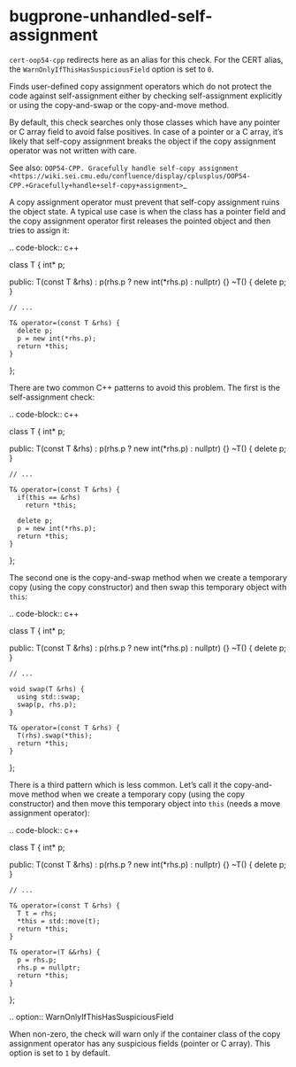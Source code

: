 bugprone-unhandled-self-assignment
==================================

`cert-oop54-cpp` redirects here as an alias for this check. For the CERT
alias, the `WarnOnlyIfThisHasSuspiciousField` option is set to `0`.

Finds user-defined copy assignment operators which do not protect the
code against self-assignment either by checking self-assignment
explicitly or using the copy-and-swap or the copy-and-move method.

By default, this check searches only those classes which have any
pointer or C array field to avoid false positives. In case of a pointer
or a C array, it’s likely that self-copy assignment breaks the object if
the copy assignment operator was not written with care.

See also:
`OOP54-CPP. Gracefully handle self-copy assignment <https://wiki.sei.cmu.edu/confluence/display/cplusplus/OOP54-CPP.+Gracefully+handle+self-copy+assignment>`\_

A copy assignment operator must prevent that self-copy assignment ruins
the object state. A typical use case is when the class has a pointer
field and the copy assignment operator first releases the pointed object
and then tries to assign it:

.. code-block:: c++

class T { int\* p;

public: T(const T &rhs) : p(rhs.p ? new int(\*rhs.p) : nullptr) {} ~T()
{ delete p; }

    // ...

    T& operator=(const T &rhs) {
      delete p;
      p = new int(*rhs.p);
      return *this;
    }

};

There are two common C++ patterns to avoid this problem. The first is
the self-assignment check:

.. code-block:: c++

class T { int\* p;

public: T(const T &rhs) : p(rhs.p ? new int(\*rhs.p) : nullptr) {} ~T()
{ delete p; }

    // ...

    T& operator=(const T &rhs) {
      if(this == &rhs)
        return *this;

      delete p;
      p = new int(*rhs.p);
      return *this;
    }

};

The second one is the copy-and-swap method when we create a temporary
copy (using the copy constructor) and then swap this temporary object
with `this`:

.. code-block:: c++

class T { int\* p;

public: T(const T &rhs) : p(rhs.p ? new int(\*rhs.p) : nullptr) {} ~T()
{ delete p; }

    // ...

    void swap(T &rhs) {
      using std::swap;
      swap(p, rhs.p);
    }

    T& operator=(const T &rhs) {
      T(rhs).swap(*this);
      return *this;
    }

};

There is a third pattern which is less common. Let’s call it the
copy-and-move method when we create a temporary copy (using the copy
constructor) and then move this temporary object into `this` (needs a
move assignment operator):

.. code-block:: c++

class T { int\* p;

public: T(const T &rhs) : p(rhs.p ? new int(\*rhs.p) : nullptr) {} ~T()
{ delete p; }

    // ...

    T& operator=(const T &rhs) {
      T t = rhs;
      *this = std::move(t);
      return *this;
    }

    T& operator=(T &&rhs) {
      p = rhs.p;
      rhs.p = nullptr;
      return *this;
    }

};

.. option:: WarnOnlyIfThisHasSuspiciousField

When non-zero, the check will warn only if the container class of the
copy assignment operator has any suspicious fields (pointer or C array).
This option is set to `1` by default.
